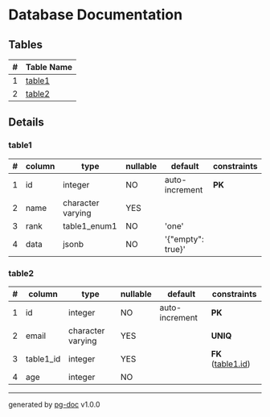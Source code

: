 # Database Documentation
## Tables 
|# |Table Name|
|--:|----------|
|1| [table1](#table1) |
|2| [table2](#table2) |
## Details 
### table1
|# |column|type|nullable|default|constraints|
|--:|------|----|--------|-------|-----------|
| 1 | id |  integer | NO | auto-increment | **PK** |
| 2 | name |  character varying | YES |  |  |
| 3 | rank |  table1_enum1 | NO | 'one' |  |
| 4 | data |  jsonb | NO | '{"empty": true}' |  |
### table2
|# |column|type|nullable|default|constraints|
|--:|------|----|--------|-------|-----------|
| 1 | id |  integer | NO | auto-increment | **PK** |
| 2 | email |  character varying | YES |  | **UNIQ** |
| 3 | table1_id |  integer | YES |  | **FK** ([table1.id](#table1)) |
| 4 | age |  integer | NO |  |  |
---
generated by [pg-doc](https://github.com/echetzakis/pg-doc) v1.0.0
